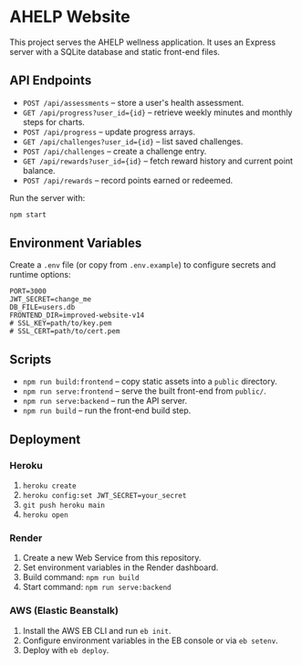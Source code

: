 # AHELP Website

This project serves the AHELP wellness application. It uses an Express server with a SQLite database and static front-end files.

## API Endpoints

- `POST /api/assessments` – store a user's health assessment.
- `GET /api/progress?user_id={id}` – retrieve weekly minutes and monthly steps for charts.
- `POST /api/progress` – update progress arrays.
- `GET /api/challenges?user_id={id}` – list saved challenges.
- `POST /api/challenges` – create a challenge entry.
- `GET /api/rewards?user_id={id}` – fetch reward history and current point balance.
- `POST /api/rewards` – record points earned or redeemed.

Run the server with:

```sh
npm start
```

## Environment Variables

Create a `.env` file (or copy from `.env.example`) to configure secrets and runtime options:

```
PORT=3000
JWT_SECRET=change_me
DB_FILE=users.db
FRONTEND_DIR=improved-website-v14
# SSL_KEY=path/to/key.pem
# SSL_CERT=path/to/cert.pem
```

## Scripts

- `npm run build:frontend` – copy static assets into a `public` directory.
- `npm run serve:frontend` – serve the built front-end from `public/`.
- `npm run serve:backend` – run the API server.
- `npm run build` – run the front-end build step.

## Deployment

### Heroku
1. `heroku create`
2. `heroku config:set JWT_SECRET=your_secret`
3. `git push heroku main`
4. `heroku open`

### Render
1. Create a new Web Service from this repository.
2. Set environment variables in the Render dashboard.
3. Build command: `npm run build`
4. Start command: `npm run serve:backend`

### AWS (Elastic Beanstalk)
1. Install the AWS EB CLI and run `eb init`.
2. Configure environment variables in the EB console or via `eb setenv`.
3. Deploy with `eb deploy`.
